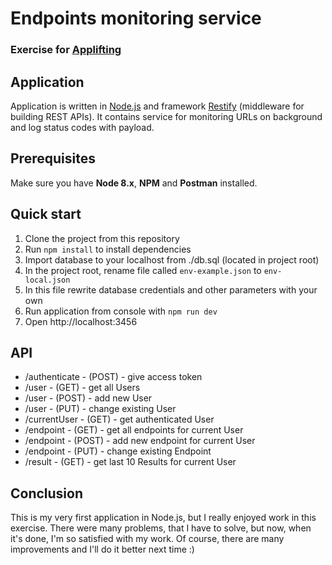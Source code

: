 # Endpoints monitoring service
### Exercise for [Applifting](https://www.applifting.cz/)

## Application
Application is written in [Node.js](https://nodejs.org/en/) and framework [Restify](http://restify.com) (middleware for building REST APIs). It contains service for monitoring URLs on background and log status codes with payload. 

## Prerequisites
Make sure you have **Node 8.x**, **NPM** and **Postman** installed.

## Quick start
1. Clone the project from this repository
2. Run `npm install` to install dependencies
3. Import database to your localhost from ./db.sql (located in project root)
4. In the project root, rename file called `env-example.json` to `env-local.json`
5. In this file rewrite database credentials and other parameters with your own
6. Run application from console with `npm run dev`
7. Open http://localhost:3456

## API 
- /authenticate - (POST) - give access token
- /user - (GET) - get all Users
- /user - (POST) - add new User
- /user - (PUT) - change existing User
- /currentUser - (GET) - get authenticated User
- /endpoint - (GET) - get all endpoints for current User
- /endpoint - (POST) - add new endpoint for current User
- /endpoint - (PUT) - change existing Endpoint
- /result - (GET) - get last 10 Results for current User

## Conclusion
This is my very first application in Node.js, but I really enjoyed work in this exercise. There were many problems, that I have to solve, but now, when it's done, I'm so satisfied with my work. Of course, there are many improvements and I'll do it better next time :)
